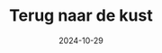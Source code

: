 ---
visible: true
title: "Terug naar de kust"
date: 2024-10-29
description: "Een korte beschrijving van de album"
cover_image: "image1.png" # use one of the images as a cover
images:
    - /gallery/terug-naar-de-kust/image1.png
    - /gallery/terug-naar-de-kust/image2.png

meta:
  title: Deze title is voor SEO doeleinde
  description: Beschrijving van de pagina
---